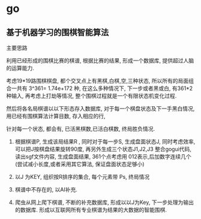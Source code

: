 go
========

基于机器学习的围棋智能算法
---------

主要思路

利用已经形成的围棋比赛的棋谱,  根据比赛的结果, 形成一个数据库, 提供超过人脑的运算能力.

考虑19\*19路围棋棋盘, 都个交叉点上有黑棋,白棋,空,三种状态,  所以所有的局面组合一共有 3^361= 1.74e+172 种,  在这么多种情况下, 下一步或者黑或白, 有361*2 种输入, 再考虑上打劫等情况,  整个围棋过程就是一个有限状态机变化过程. 

然后将各名局棋谱以以下形态存入数据库,  对于每一个棋盘状态及下一手黑白情况, 用已经有围棋算法计算目数, 存入相应的行, 

针对每一个状态, 都会有, 已活黑棋数,已活白棋数,  终局胜负情况.


1. 根据棋谱P, 生成该局结果R , 同时对于每一步S, 生成盘面状态J,  同时考虑效率, 可以把J按棋盘结果旋转90度, 再另外生成三个状态J1,J2,J3
	 整合gogui代码,  读出sgf文件内容,  生成盘面结果,   361个点考虑用 012表示,后加数字连续几个(尝试减小长度,或者采用其它算法, 保证盘面状态足够小)

2. 以J 为KEY, 组织按R排序的集合, 每个元素带 Ps,  终局情况

3. 棋谱中不存在的, 以AI补充.

4. 爬虫从网上爬下棋谱, 不断的补充数据库, 形成以以J为Key, 下一步处理为输出的数据库. 形成以互联网所有专业棋谱为结果的大数据的智能围棋.
